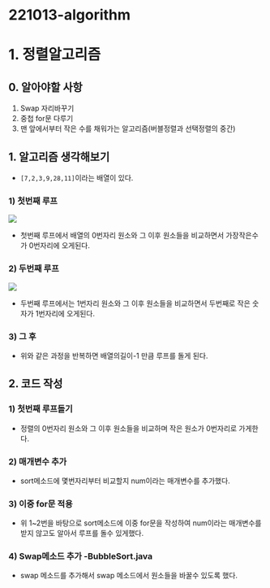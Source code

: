 # 221013-algorithm

# 1. 정렬알고리즘
## 0. 알아야할 사항
 1. Swap 자리바꾸기
 2. 중첩 for문 다루기
 3. 맨 앞에서부터 작은 수를 채워가는 알고리즘(버블정렬과 선택정렬의 중간)
 
## 1. 알고리즘 생각해보기
- `[7,2,3,9,28,11]`이라는 배열이 있다.
### 1) 첫번째 루프
![](https://velog.velcdn.com/images/lyj1023/post/1e478d35-51d0-4932-9482-7a10f0f16288/image.png)
- 첫번째 루프에서 배열의 0번자리 원소와 그 이후 원소들을 비교하면서 가장작은수가 0번자리에 오게된다.

### 2) 두번째 루프
![](https://velog.velcdn.com/images/lyj1023/post/63e1d2e4-aee5-4cfd-b303-506aef083065/image.png)
- 두번째 루프에서는 1번자리 원소와 그 이후 원소들을 비교하면서 두번째로 작은 숫자가 1번자리에 오게된다.

### 3) 그 후
- 위와 같은 과정을 반복하면 배열의길이-1 만큼 루프를 돌게 된다.

## 2. 코드 작성
### 1) 첫번째 루프돌기

- 정렬의 0번자리 원소와 그 이후 원소들을 비교하며 작은 원소가 0번자리로 가게한다.

### 2) 매개변수 추가

- sort메소드에 몇번자리부터 비교할지 num이라는 매개변수를 추가했다.


### 3) 이중 for문 적용

- 위 1~2번을 바탕으로 sort메소드에 이중 for문을 작성하여 num이라는 매개변수를 받지 않고도 알아서 루프를 돌수 있게했다.


### 4) Swap메소드 추가 -BubbleSort.java

- swap 메소드를 추가해서 swap 메소드에서 원소들을 바꿀수 있도록 했다.
